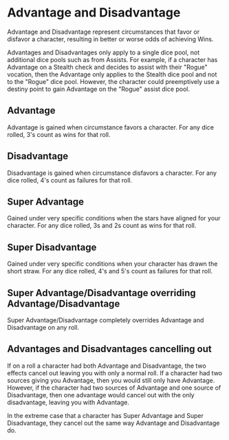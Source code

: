 # Advantage and Disadvantage

Advantage and Disadvantage represent circumstances that favor or disfavor a character, resulting in better or worse odds of achieving Wins.

Advantages and Disadvantages only apply to a single dice pool, not additional dice pools such as from Assists. For example, if a character has Advantage on a Stealth check and decides to assist with their "Rogue" vocation, then the Advantage only applies to the Stealth dice pool and not to the "Rogue" dice pool. However, the character could preemptively use a destiny point to gain Advantage on the "Rogue" assist dice pool.

## Advantage

Advantage is gained when circumstance favors a character. For any dice rolled, 3's count as wins for that roll.

## Disadvantage

Disadvantage is gained when circumstance disfavors a character. For any dice rolled, 4's count as failures for that roll.

## Super Advantage

Gained under very specific conditions when the stars have aligned for your character. For any dice rolled, 3s and 2s count as wins for that roll.

## Super Disadvantage

Gained under very specific conditions when your character has drawn the short straw. For any dice rolled, 4's and 5's count as failures for that roll.

## Super Advantage/Disadvantage overriding Advantage/Disadvantage

Super Advantage/Disadvantage completely overrides Advantage and Disadvantage on any roll.

## Advantages and Disadvantages cancelling out

If on a roll a character had both Advantage and Disadvantage, the two effects cancel out leaving you with only a normal roll. If a character had two sources giving you Advantage, then you would still only have Advantage. However, if the character had two sources of Advantage and one source of Disadvantage, then one advantage would cancel out with the only disadvantage, leaving you with Advantage.

In the extreme case that a character has Super Advantage and Super Disadvantage, they cancel out the same way Advantage and Disadvantage do.

